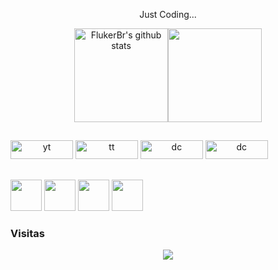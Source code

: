 <div>
  <p align="center">Just Coding...</p>
</div>
<div align="center">
  <a href="https://github.com/FlukerBr"><img align="center" height="150em" src="https://github-readme-stats.vercel.app/api?username=flukerbr&show_icons=true&include_all_commits=true&theme=tokyonight&hide_border=true" alt="FlukerBr's github stats" /></a><a href="https://github.com/FlukerBr"><img align="center" height="150em" src="https://github-readme-stats.vercel.app/api/top-langs/?username=flukerbr&layout=compact&theme=tokyonight&hide_border=true" /></a>
</div>

## 
<div align="center" style="display: inline-block;">
  <a href="https://www.youtube.com/channel/UCDdCTajzvgVpm8SWDMdIZ2g"><img src="https://img.shields.io/badge/-Youtube-FF0000?style=flat-square&labelColor=FF0000&logo=youtube&logoColor=white" alt="yt" height="30" width="100"></a>
  <a href="https://twitter.com/FlukerBr"><img src="https://img.shields.io/badge/Twitter-1DA1F2?style=for-the-badge&logo=twitter&logoColor=white" alt="tt" height="30" width="100"></a>
  <a href="https://discord.com/channels/@me/661442512962977803"><img src="https://img.shields.io/badge/Discord-7289DA?style=for-the-badge&logo=discord&logoColor=white" alt="dc" height="30" width="100"></a>
  <a href="https://www.linkedin.com/in/allandealencar/"><img src="https://img.shields.io/badge/LinkedIn-0077B5?style=for-the-badge&logo=linkedin&logoColor=white" alt="dc" height="30" width="100"></a>
</div>

## 
<div align="center" style="display: inline-block;">
  <a href="https://github.com/FlukerBr"><img src="https://cdn.jsdelivr.net/gh/devicons/devicon/icons/javascript/javascript-original.svg" height="50" width="50" draggable="false" /></a>
  <a href="https://github.com/FlukerBr"><img src="https://cdn.jsdelivr.net/gh/devicons/devicon/icons/python/python-original.svg"  height="50" width="50" draggable="false" /></a>
  <a href="https://github.com/FlukerBr"><img src="https://cdn.jsdelivr.net/gh/devicons/devicon/icons/html5/html5-plain.svg" height="50" width="50" draggable="false" /></a>
  <a href="https://github.com/FlukerBr"><img src="https://cdn.jsdelivr.net/gh/devicons/devicon/icons/css3/css3-original.svg" height="50" width="50" draggable="false" /></a>
</div>

### Visitas
<div align="center">
  <img align="center" src="https://profile-counter.glitch.me/flukerbr/count.svg" />
</div>

